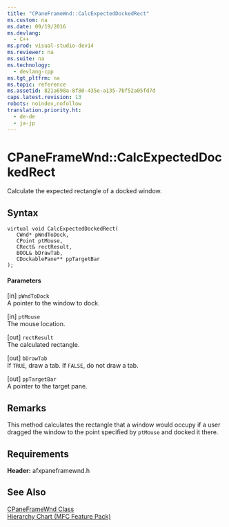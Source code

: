 ```yaml
---
title: "CPaneFrameWnd::CalcExpectedDockedRect"
ms.custom: na
ms.date: 09/19/2016
ms.devlang: 
  - C++
ms.prod: visual-studio-dev14
ms.reviewer: na
ms.suite: na
ms.technology: 
  - devlang-cpp
ms.tgt_pltfrm: na
ms.topic: reference
ms.assetid: 821a698a-8f80-435e-a135-7bf52a05fd7d
caps.latest.revision: 13
robots: noindex,nofollow
translation.priority.ht: 
  - de-de
  - ja-jp
---
```

# CPaneFrameWnd::CalcExpectedDockedRect
Calculate the expected rectangle of a docked window.  
  
## Syntax  
  
```  
virtual void CalcExpectedDockedRect(  
   CWnd* pWndToDock,  
   CPoint ptMouse,  
   CRect& rectResult,  
   BOOL& bDrawTab,  
   CDockablePane** ppTargetBar  
);  
```  
  
#### Parameters  
 [in] `pWndToDock`  
 A pointer to the window to dock.  
  
 [in] `ptMouse`  
 The mouse location.  
  
 [out] `rectResult`  
 The calculated rectangle.  
  
 [out] `bDrawTab`  
 If `TRUE`, draw a tab. If `FALSE`, do not draw a tab.  
  
 [out] `ppTargetBar`  
 A pointer to the target pane.  
  
## Remarks  
 This method calculates the rectangle that a window would occupy if a user dragged the window to the point specified by `ptMouse` and docked it there.  
  
## Requirements  
 **Header:** afxpaneframewnd.h  
  
## See Also  
 [CPaneFrameWnd Class](../vs140/CPaneFrameWnd-Class.md)   
 [Hierarchy Chart (MFC Feature Pack)](../vs140/Hierarchy-Chart.md)